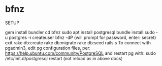 bfnz
====
SETUP

gem install bundler
cd bfnz
sudo apt install postgresql
bundle install
sudo -u postgres -i
createuser bfnz -dP (will prompt for password, enter: secret)
exit
rake db:create
rake db:migrate
rake db:seed
rails s
To connect with pgadmin3, edit pg configuration files, per: https://help.ubuntu.com/community/PostgreSQL and restart pg with:
sudo /etc/init.d/postgresql restart
(not reload as in above docs)
